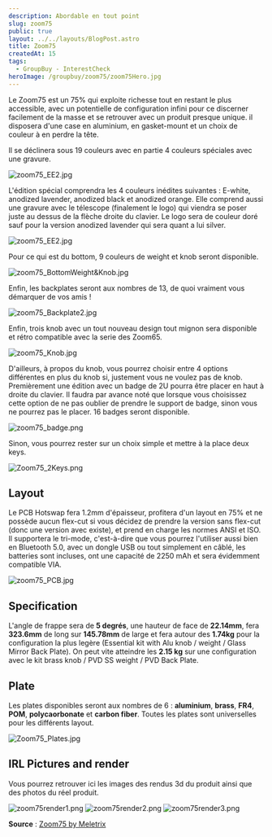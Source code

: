 ```yaml
---
description: Abordable en tout point
slug: zoom75
public: true
layout: ../../layouts/BlogPost.astro
title: Zoom75
createdAt: 15
tags:
  - GroupBuy - InterestCheck
heroImage: /groupbuy/zoom75/zoom75Hero.jpg
---
```



Le Zoom75 est un 75% qui exploite richesse tout en restant le plus accessible, avec un potentielle de configuration infini pour ce discerner facilement de la masse et se retrouver avec un produit presque unique. il disposera d'une case en aluminium, en gasket-mount et un choix de couleur à en perdre la tête.

Il se déclinera sous 19 couleurs avec en partie 4 couleurs spéciales avec une gravure.

![zoom75_EE2.jpg](/groupbuy/zoom75/zoom75_EE2.jpg)

L'édition spécial comprendra les 4 couleurs inédites suivantes : E-white, anodized lavender, anodized black et anodized orange. Elle comprend aussi une gravure avec le télescope (finalement le logo) qui viendra se poser juste au dessus de la flèche droite du clavier. Le logo sera de couleur doré sauf pour la version anodized lavender qui sera quant a lui silver.

![zoom75_EE2.jpg](/groupbuy/zoom75/zoom75_SE2.jpg)

Pour ce qui est du bottom, 9 couleurs de weight et knob seront disponible.

![zoom75_BottomWeight&Knob.jpg](/groupbuy/zoom75/zoom75_BottomWeight&Knob.jpg)

Enfin, les backplates seront aux nombres de 13, de quoi vraiment vous démarquer de vos amis !

![zoom75_Backplate2.jpg](/groupbuy/zoom75/zoom75_Backplate2.jpg)

Enfin, trois knob avec un tout nouveau design tout mignon sera disponible et rétro compatible avec la serie des Zoom65.

![zoom75_Knob.jpg](/groupbuy/zoom75/zoom75_Knob.jpg)

D'ailleurs, à propos du knob, vous pourrez choisir entre 4 options différentes en plus du knob si, justement vous ne voulez pas de knob. Premièrement une édition avec un badge de 2U pourra être placer en haut à droite du clavier. Il faudra par avance noté que lorsque vous choisissez cette option de ne pas oublier de prendre le support de badge, sinon vous ne pourrez pas le placer. 16 badges seront disponible.

![zoom75_badge.png](/groupbuy/zoom75/zoom75_badge.png)

Sinon, vous pourrez rester sur un choix simple et mettre à la place deux keys.

![Zoom75_2Keys.png](/groupbuy/zoom75/Zoom75_2Keys.png)

## Layout

Le PCB Hotswap fera 1.2mm d'épaisseur, profitera d'un layout en 75% et ne possède aucun flex-cut si vous décidez de prendre la version sans flex-cut (donc une version avec existe), et prend en charge les normes ANSI et ISO. Il supportera le tri-mode, c'est-à-dire que vous pourrez l'utiliser aussi bien en Bluetooth 5.0, avec un dongle USB ou tout simplement en câblé, les batteries sont incluses, ont une capacité de 2250 mAh et sera évidemment compatible VIA.

![zoom75_PCB.jpg](/groupbuy/zoom75/zoom75_PCB.jpg)

## Specification

L'angle de frappe sera de **5 degrés**, une hauteur de face de **22.14mm**, fera **323.6mm** de long sur **145.78mm** de large et fera autour des **1.74kg** pour la configuration la plus legère (Essential kit with Alu knob / weight / Glass Mirror Back Plate). On peut vite atteindre les **2.15 kg** sur une configuration avec le kit brass knob / PVD SS weight / PVD Back Plate.

## Plate

Les plates disponibles seront aux nombres de 6 : **aluminium**, **brass**, **FR4**, **POM**, **polycaorbonate** et **carbon fiber**. Toutes les plates sont universelles pour les différents layout.

![Zoom75_Plates.jpg](/groupbuy/zoom75/Zoom75_Plates.jpg)

## IRL Pictures and render

Vous pourrez retrouver ici les images des rendus 3d du produit ainsi que des photos du réel produit.

![zoom75render1.png](/groupbuy/zoom75/zoom75render1.png)
![zoom75render2.png](/groupbuy/zoom75/zoom75render2.png)
![zoom75render3.png](/groupbuy/zoom75/zoom75render3.png)

**Source** : [Zoom75 by Meletrix](https://geekhack.org/index.php?topic=119026.0)